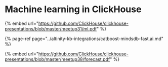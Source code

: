# Machine learning in ClickHouse

{% embed url="https://github.com/ClickHouse/clickhouse-presentations/blob/master/meetup31/ml.pdf" %}

{% page-ref page="../altinity-kb-integrations/catboost-mindsdb-fast.ai.md" %}

{% embed url="https://github.com/ClickHouse/clickhouse-presentations/blob/master/meetup38/forecast.pdf" %}




